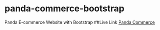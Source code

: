 # panda-commerce-bootstrap
Panda E-commerce Website with Bootstrap
##Live Link [Panda Commerce](https://iamarif1.github.io/panda-commerce-bootstrap/)
